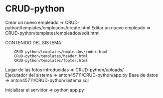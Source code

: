 # CRUD-python


Crear un nuevo empleado                     => CRUD-python/templates/empleados/create.html
Editar un nuevo empleado                    => CRUD-python/templates/empleados/edit.html 	


CONTENIDO DEL SISTEMA

        CRUD-python/templates/empleados/index.html		   
        CRUD-python/templates/header.html			   
        CRUD-python/templates/footer.html

Lugar de las fotos introducidas             => CRUD-python/uploads/					   
Ejecutador del sistema                      => anton45711/CRUD-python/app.py
Base de datos                               => anton45711/CRUD-python/sistema.sql                   

Inicializar el servidor                         => python app.py      
